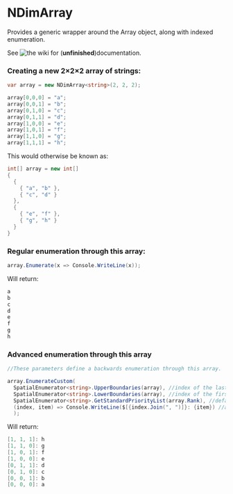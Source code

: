 # NDimArray
Provides a generic wrapper around the Array object, along with indexed enumeration.

See ![the wiki](https://github.com/SpencerAWill/NDimArray/wiki/SpatialEnumerator) for (**unfinished**)documentation.

### Creating a new 2×2×2 array of strings:
```C#
var array = new NDimArray<string>(2, 2, 2);

array[0,0,0] = "a";
array[0,0,1] = "b";
array[0,1,0] = "c";
array[0,1,1] = "d";
array[1,0,0] = "e";
array[1,0,1] = "f";
array[1,1,0] = "g";
array[1,1,1] = "h";
```

This would otherwise be known as:
```C#
int[] array = new int[]
{
  {
    { "a", "b" },
    { "c", "d" }
  },
  {
    { "e", "f" },
    { "g", "h" }
  }
}
```

### Regular enumeration through this array:
```C#
array.Enumerate(x => Console.WriteLine(x));
```
Will return:
```C#
a
b
c
d
e
f
g
h
```

### Advanced enumeration through this array
```C#
//These parameters define a backwards enumeration through this array.

array.EnumerateCustom(
  SpatialEnumerator<string>.UpperBoundaries(array), //index of the last item [1,1,1]
  SpatialEnumerator<string>.LowerBoundaries(array), //index of the first item [1,1,1]
  SpatialEnumerator<string>.GetStandardPriorityList(array.Rank), //default depth-column-row enumeration (feel free to change the ordering of these elements around)
  (index, item) => Console.WriteLine($[{index.Join(", ")]}: {item}) //action on each item
  );
```
Will return:
```C#
[1, 1, 1]: h
[1, 1, 0]: g
[1, 0, 1]: f
[1, 0, 0]: e
[0, 1, 1]: d
[0, 1, 0]: c
[0, 0, 1]: b
[0, 0, 0]: a
```
